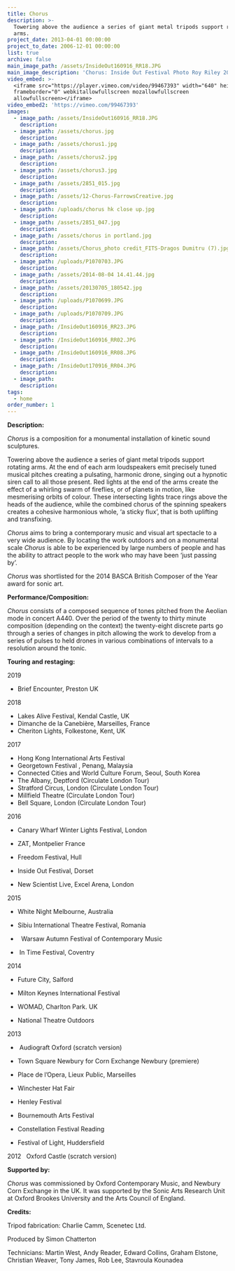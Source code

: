 ```yaml
---
title: Chorus
description: >-
  Towering above the audience a series of giant metal tripods support rotating
  arms.
project_date: 2013-04-01 00:00:00
project_to_date: 2006-12-01 00:00:00
list: true
archive: false
main_image_path: /assets/InsideOut160916_RR18.JPG
main_image_description: 'Chorus: Inside Out Festival Photo Roy Riley 2016'
video_embed: >-
  <iframe src="https://player.vimeo.com/video/99467393" width="640" height="360"
  frameborder="0" webkitallowfullscreen mozallowfullscreen
  allowfullscreen></iframe>
video_embed2: 'https://vimeo.com/99467393'
images:
  - image_path: /assets/InsideOut160916_RR18.JPG
    description:
  - image_path: /assets/chorus.jpg
    description:
  - image_path: /assets/chorus1.jpg
    description:
  - image_path: /assets/chorus2.jpg
    description:
  - image_path: /assets/chorus3.jpg
    description:
  - image_path: /assets/2851_015.jpg
    description:
  - image_path: /assets/12-Chorus-FarrowsCreative.jpg
    description:
  - image_path: /uploads/chorus hk close up.jpg
    description:
  - image_path: /assets/2851_047.jpg
    description:
  - image_path: /assets/chorus in portland.jpg
    description:
  - image_path: /assets/Chorus_photo credit_FITS-Dragos Dumitru (7).jpg
    description:
  - image_path: /uploads/P1070703.JPG
    description:
  - image_path: /assets/2014-08-04 14.41.44.jpg
    description:
  - image_path: /assets/20130705_180542.jpg
    description:
  - image_path: /uploads/P1070699.JPG
    description:
  - image_path: /uploads/P1070709.JPG
    description:
  - image_path: /InsideOut160916_RR23.JPG
    description:
  - image_path: /InsideOut160916_RR02.JPG
    description:
  - image_path: /InsideOut160916_RR08.JPG
    description:
  - image_path: /InsideOut170916_RR04.JPG
    description:
  - image_path:
    description:
tags:
  - home
order_number: 1
---
```


**Description:**

*Chorus* is a composition for a monumental installation of kinetic sound sculptures.

Towering above the audience a series of giant metal tripods support rotating arms. At the end of each arm loudspeakers emit precisely tuned musical pitches creating a pulsating, harmonic drone, singing out a hypnotic siren call to all those present. Red lights at the end of the arms create the effect of a whirling swarm of fireflies, or of planets in motion, like mesmerising orbits of colour. These intersecting lights trace rings above the heads of the audience, while the combined chorus of the spinning speakers creates a cohesive harmonious whole, ‘a sticky flux’, that is both uplifting and transfixing.

*Chorus* aims to bring a contemporary music and visual art spectacle to a very wide audience. By locating the work outdoors and on a monumental scale *Chorus* is able to be experienced by large numbers of people and has the ability to attract people to the work who may have been ‘just passing by’.

*Chorus* was shortlisted for the 2014 BASCA British Composer of the Year award for sonic art.

**Performance/Composition:**

*Chorus* consists of a composed sequence of tones pitched from the Aeolian mode in concert A440. Over the period of the twenty to thirty minute composition (depending on the context) the twenty-eight discrete parts go through a series of changes in pitch allowing the work to develop from a series of pulses to held drones in various combinations of intervals to a resolution around the tonic.

**Touring and restaging:**

2019

* Brief Encounter, Preston UK

2018

* Lakes Alive Festival, Kendal Castle, UK
* Dimanche de la Canebi&egrave;re, Marseilles, France
* Cheriton Lights, Folkestone, Kent, UK

2017

* Hong Kong International Arts Festival
* Georgetown Festival , Penang, Malaysia
* Connected Cities and World Culture Forum, Seoul, South Korea
* The Albany, Deptford (Circulate London Tour)
* Stratford Circus, London (Circulate London Tour)
* Millfield Theatre (Circulate London Tour)
* Bell Square, London (Circulate London Tour)

2016

* Canary Wharf Winter Lights Festival, London

* ZAT, Montpelier France

* Freedom Festival, Hull

* Inside Out Festival, Dorset

* New Scientist Live, Excel Arena, London

2015

* White Night Melbourne, Australia

* Sibiu International Theatre Festival, Romania

* &nbsp; Warsaw Autumn Festival of Contemporary Music

* &nbsp;In Time Festival, Coventry

2014&nbsp;

* Future City, Salford

* Milton Keynes International Festival

* WOMAD, Charlton Park. UK

* National Theatre Outdoors

2013 &nbsp;

* &nbsp;Audiograft Oxford (scratch version)

* Town Square Newbury for Corn Exchange Newbury (premiere)

* Place de l’Opera, Lieux Public, Marseilles

* Winchester Hat Fair&nbsp;&nbsp;

* Henley Festival

* Bournemouth Arts Festival

* Constellation Festival Reading

* Festival of Light, Huddersfield

2012 &nbsp; Oxford Castle (scratch version)

**Supported by:**

*Chorus* was commissioned by Oxford Contemporary Music, and Newbury Corn Exchange in the UK. It was supported by the Sonic Arts Research Unit at Oxford Brookes University and the Arts Council of England.

**Credits:&nbsp;**

Tripod fabrication: Charlie Camm, Scenetec Ltd.

Produced by Simon Chatterton

Technicians: Martin West, Andy Reader, Edward Collins, Graham Elstone, Christian Weaver, Tony James, Rob Lee, Stavroula Kounadea